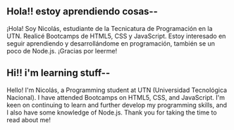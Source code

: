 ## Hola!! estoy aprendiendo cosas--
¡Hola! Soy Nicolás, estudiante de la Tecnicatura de Programación en la UTN. Realicé Bootcamps de HTML5, CSS y JavaScript. Estoy interesado en seguir aprendiendo y desarrollándome en programación, también se un poco de Node.js. ¡Gracias por leerme!

## Hi!! i'm learning stuff--
Hello! I'm Nicolás, a Programming student at UTN (Universidad Tecnológica Nacional). I have attended Bootcamps on HTML5, CSS, and JavaScript. I'm keen on continuing to learn and further develop my programming skills, and I also have some knowledge of Node.js. Thank you for taking the time to read about me!
